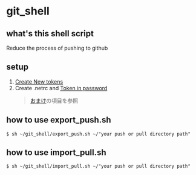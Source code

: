 # git_shell      
      
## what's this shell script     
    
Reduce the process of pushing to github    
    
## setup      
1. [Create New tokens](https://qiita.com/kz800/items/497ec70bff3e555dacd0)    
1. Create .netrc and [Token in password](https://qiita.com/0uts1de/items/7eb13fea6ac5f02da44b)    
	> [おまけ](https://qiita.com/0uts1de/items/7eb13fea6ac5f02da44b#%E3%81%8A%E3%81%BE%E3%81%91)の項目を参照    
    
## how to use export_push.sh     
      
```    
$ sh ~/git_shell/export_push.sh ~/"your push or pull directory path"      
```    
    
## how to use import_pull.sh     
  
```  
$ sh ~/git_shell/import_pull.sh ~/"your push or pull directory path"  
```  

